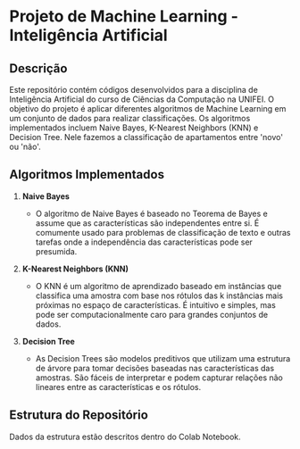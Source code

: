 # Projeto de Machine Learning - Inteligência Artificial

## Descrição

Este repositório contém códigos desenvolvidos para a disciplina de Inteligência Artificial do curso de Ciências da Computação na UNIFEI. O objetivo do projeto é aplicar diferentes algoritmos de Machine Learning em um conjunto de dados para realizar classificações. Os algoritmos implementados incluem Naive Bayes, K-Nearest Neighbors (KNN) e Decision Tree. 
Nele fazemos a classificação de apartamentos entre 'novo' ou 'não'. 

## Algoritmos Implementados

1. **Naive Bayes**
   - O algoritmo de Naive Bayes é baseado no Teorema de Bayes e assume que as características são independentes entre si. É comumente usado para problemas de classificação de texto e outras tarefas onde a independência das características pode ser presumida.

2. **K-Nearest Neighbors (KNN)**
   - O KNN é um algoritmo de aprendizado baseado em instâncias que classifica uma amostra com base nos rótulos das k instâncias mais próximas no espaço de características. É intuitivo e simples, mas pode ser computacionalmente caro para grandes conjuntos de dados.

3. **Decision Tree**
   - As Decision Trees são modelos preditivos que utilizam uma estrutura de árvore para tomar decisões baseadas nas características das amostras. São fáceis de interpretar e podem capturar relações não lineares entre as características e os rótulos.

## Estrutura do Repositório

Dados da estrutura estão descritos dentro do Colab Notebook.
